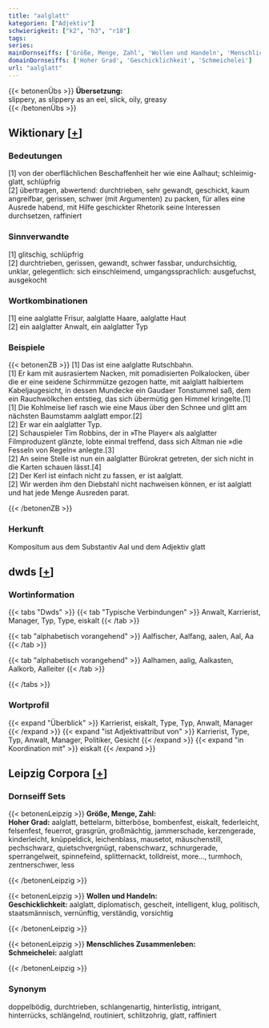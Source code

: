```yaml
---
title: "aalglatt"
kategorien: ["Adjektiv"]
schwierigkeit: ["k2", "h3", "r18"]
tags:
series:
mainDornseiffs: ['Größe, Menge, Zahl', 'Wollen und Handeln', 'Menschliches Zusammenleben']
domainDornseiffs: ['Hoher Grad', 'Geschicklichkeit', 'Schmeichelei']
url: "aalglatt"
---
```


{{< betonenÜbs >}}
**Übersetzung:**  
slippery, as slippery as an eel, slick, oily, greasy  
{{< /betonenÜbs >}}

## Wiktionary [[+](https://de.wiktionary.org/wiki/aalglatt)]

### Bedeutungen
[1] von der oberflächlichen Beschaffenheit her wie eine Aalhaut; schleimig-glatt, schlüpfrig  
[2] übertragen, abwertend: durchtrieben, sehr gewandt, geschickt, kaum angreifbar, gerissen, schwer (mit Argumenten) zu packen, für alles eine Ausrede habend, mit Hilfe geschickter Rhetorik seine Interessen durchsetzen, raffiniert  

### Sinnverwandte
[1] glitschig, schlüpfrig  
[2] durchtrieben, gerissen, gewandt, schwer fassbar, undurchsichtig, unklar, gelegentlich: sich einschleimend, umgangssprachlich: ausgefuchst, ausgekocht  

### Wortkombinationen
[1] eine aalglatte Frisur, aalglatte Haare, aalglatte Haut  
[2] ein aalglatter Anwalt, ein aalglatter Typ  

### Beispiele
{{< betonenZB >}}
[1] Das ist eine aalglatte Rutschbahn.  
[1] Er kam mit ausrasiertem Nacken, mit pomadisierten Polkalocken, über die er eine seidene Schirmmütze gezogen hatte, mit aalglatt halbiertem Kabeljaugesicht, in dessen Mundecke ein Gaudaer Tonstummel saß, dem ein Rauchwölkchen entstieg, das sich übermütig gen Himmel kringelte.[1]  
[1] Die Kohlmeise lief rasch wie eine Maus über den Schnee und glitt am nächsten Baumstamm aalglatt empor.[2]  
[2] Er war ein aalglatter Typ.  
[2] Schauspieler Tim Robbins, der in »The Player« als aalglatter Filmproduzent glänzte, lobte einmal treffend, dass sich Altman nie »die Fesseln von Regeln« anlegte.[3]  
[2] An seine Stelle ist nun ein aalglatter Bürokrat getreten, der sich nicht in die Karten schauen lässt.[4]  
[2] Der Kerl ist einfach nicht zu fassen, er ist aalglatt.  
[2] Wir werden ihm den Diebstahl nicht nachweisen können, er ist aalglatt und hat jede Menge Ausreden parat.  

{{< /betonenZB >}}
### Herkunft
Kompositum aus dem Substantiv Aal und dem Adjektiv glatt  



## dwds [[+](https://www.dwds.de/wb/aalglatt)]

### Wortinformation
{{< tabs "Dwds" >}}
{{< tab "Typische Verbindungen" >}}
Anwalt, Karrierist, Manager, Typ, Type, eiskalt
{{< /tab >}}

{{< tab "alphabetisch vorangehend" >}}
Aalfischer, Aalfang, aalen, Aal, Aa
{{< /tab >}}

{{< tab "alphabetisch vorangehend" >}}
Aalhamen, aalig, Aalkasten, Aalkorb, Aalleiter
{{< /tab >}}

{{< /tabs >}}

### Wortprofil
{{< expand "Überblick" >}} Karrierist, eiskalt, Type, Typ, Anwalt, Manager {{< /expand >}}
{{< expand "ist Adjektivattribut von" >}} Karrierist, Type, Typ, Anwalt, Manager, Politiker, Gesicht {{< /expand >}}
{{< expand "in Koordination mit" >}} eiskalt {{< /expand >}}

## Leipzig Corpora [[+](https://corpora.uni-leipzig.de/en/res?word=aalglatt&corpusId=deu_newscrawl-public_2018)]

### Dornseiff Sets
{{< betonenLeipzig >}}
**Größe, Menge, Zahl:**  
**Hoher Grad:** aalglatt, bettelarm, bitterböse, bombenfest, eiskalt, federleicht, felsenfest, feuerrot, grasgrün, großmächtig, jammerschade, kerzengerade, kinderleicht, knüppeldick, leichenblass, mausetot, mäuschenstill, pechschwarz, quietschvergnügt, rabenschwarz, schnurgerade, sperrangelweit, spinnefeind, splitternackt, tolldreist, more..., turmhoch, zentnerschwer, less  

{{< /betonenLeipzig >}}


{{< betonenLeipzig >}}
**Wollen und Handeln:**  
**Geschicklichkeit:** aalglatt, diplomatisch, gescheit, intelligent, klug, politisch, staatsmännisch, vernünftig, verständig, vorsichtig  

{{< /betonenLeipzig >}}


{{< betonenLeipzig >}}
**Menschliches Zusammenleben:**  
**Schmeichelei:** aalglatt  

{{< /betonenLeipzig >}}

### Synonym
doppelbödig, durchtrieben, schlangenartig, hinterlistig, intrigant, hinterrücks, schlängelnd, routiniert, schlitzohrig, glatt, raffiniert

